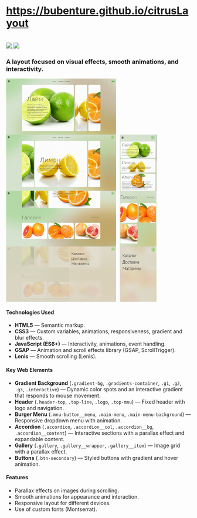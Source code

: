 # https://bubenture.github.io/citrusLayout

</br>
<div>
    <a href="../README.md">
        <img src="https://img.shields.io/badge/README-RU-blue?color=006400&labelColor=006400&style=for-the-badge">
    </a>
    <a href="README.en.md">
        <img src="https://img.shields.io/badge/README-ENG-blue?color=44944a&labelColor=1C2325&style=for-the-badge">
    </a>
</div>

### A layout focused on visual effects, smooth animations, and interactivity.

<div style="display: flex; flex-wrap: wrap;">
  <img src="1.png" alt="Image 1" style="width: 300px; margin-right: 10px;">
  <img src="2.png" alt="Image 2" style="width: 300px; margin-right: 10px;">
  <img src="3.png" alt="Image 3" style="width: 100px; margin-right: 10px;">
  <img src="4.png" alt="Image 4" style="width: 300px; margin-right: 10px;">
  <img src="5.png" alt="Image 5" style="width: 100px; margin-right: 10px;">
  <img src="6.png" alt="Image 6" style="width: 300px; margin-right: 10px;">
  <img src="7.png" alt="Image 7" style="width: 100px;">
</div>

#### Technologies Used
- **HTML5** — Semantic markup.
- **CSS3** — Custom variables, animations, responsiveness, gradient and blur effects.
- **JavaScript (ES6+)** — Interactivity, animations, event handling.
- **GSAP** — Animation and scroll effects library (GSAP, ScrollTrigger).
- **Lenis** — Smooth scrolling (Lenis).

#### Key Web Elements
- **Gradient Background** (`.gradient-bg`, `.gradients-container`, `.g1`, `.g2`, `.g3`, `.interactive`) — Dynamic color spots and an interactive gradient that responds to mouse movement.
- **Header** (`.header-top`, `.top-line`, `.logo`, `.top-mnu`) — Fixed header with logo and navigation.
- **Burger Menu** (`.mnu-button__menu`, `.main-menu`, `.main-menu-background`) — Responsive dropdown menu with animation.
- **Accordion** (`.accordion`, `.accordion__col`, `.accordion__bg`, `.accordion__content`) — Interactive sections with a parallax effect and expandable content.
- **Gallery** (`.gallery`, `.gallery__wrapper`, `.gallery__item`) — Image grid with a parallax effect.
- **Buttons** (`.btn-secondary`) — Styled buttons with gradient and hover animation.

#### Features
- Parallax effects on images during scrolling.
- Smooth animations for appearance and interaction.
- Responsive layout for different devices.
- Use of custom fonts (Montserrat).
